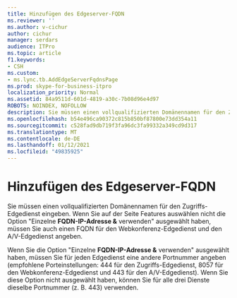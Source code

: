 ```yaml
---
title: Hinzufügen des Edgeserver-FQDN
ms.reviewer: ''
ms.author: v-cichur
author: cichur
manager: serdars
audience: ITPro
ms.topic: article
f1.keywords:
- CSH
ms.custom:
- ms.lync.tb.AddEdgeServerFqdnsPage
ms.prod: skype-for-business-itpro
localization_priority: Normal
ms.assetid: 84a9511d-601d-4819-a30c-7b08d96e4d97
ROBOTS: NOINDEX, NOFOLLOW
description: Sie müssen einen vollqualifizierten Domänennamen für den Zugriffs-Edgedienst eingeben. Wenn Sie auf der Seite Features auswählen nicht die Option "Einzelne FQDN-IP-Adresse verwenden" ausgewählt haben, müssen Sie auch einen FQDN für den &amp; Webkonferenz-Edgedienst und den A/V-Edgedienst angeben.
ms.openlocfilehash: b54e496ca90372c815b850bf87800e73dd354a11
ms.sourcegitcommit: c528fad9db719f3fa96dc3fa99332a349cd9d317
ms.translationtype: MT
ms.contentlocale: de-DE
ms.lasthandoff: 01/12/2021
ms.locfileid: "49835925"
---
```

# <a name="add-edge-server-fqdn"></a>Hinzufügen des Edgeserver-FQDN
 
Sie müssen einen vollqualifizierten Domänennamen für den Zugriffs-Edgedienst eingeben. Wenn Sie auf der Seite Features auswählen nicht die  Option "Einzelne **FQDN-IP-Adresse &amp;** verwenden" ausgewählt haben, müssen Sie auch einen FQDN für den Webkonferenz-Edgedienst und den A/V-Edgedienst angeben.
  
Wenn Sie die Option "Einzelne **FQDN-IP-Adresse &amp;** verwenden" ausgewählt haben, müssen Sie für jeden Edgedienst eine andere Portnummer angeben (empfohlene Porteinstellungen: 444 für den Zugriffs-Edgedienst, 8057 für den Webkonferenz-Edgedienst und 443 für den A/V-Edgedienst). Wenn Sie diese Option nicht ausgewählt haben, können Sie für alle drei Dienste dieselbe Portnummer (z. B. 443) verwenden.
  

